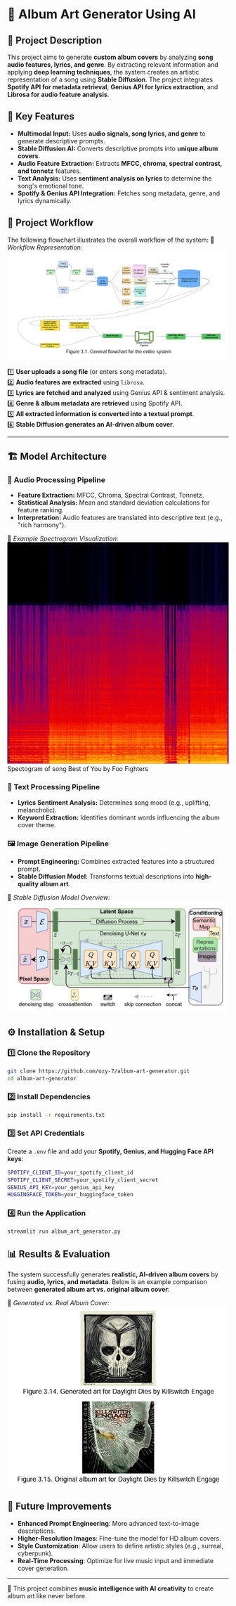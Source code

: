 # 🎨 Album Art Generator Using AI

## 📌 Project Description
This project aims to generate **custom album covers** by analyzing **song audio features, lyrics, and genre**. By extracting relevant information and applying **deep learning techniques**, the system creates an artistic representation of a song using **Stable Diffusion**. The project integrates **Spotify API for metadata retrieval**, **Genius API for lyrics extraction**, and **Librosa for audio feature analysis**.

## 🎯 Key Features
- **Multimodal Input:** Uses **audio signals, song lyrics, and genre** to generate descriptive prompts.
- **Stable Diffusion AI:** Converts descriptive prompts into **unique album covers**.
- **Audio Feature Extraction:** Extracts **MFCC, chroma, spectral contrast, and tonnetz** features.
- **Text Analysis:** Uses **sentiment analysis on lyrics** to determine the song's emotional tone.
- **Spotify & Genius API Integration:** Fetches song metadata, genre, and lyrics dynamically.

## 📂 Project Workflow
The following flowchart illustrates the overall workflow of the system:
📌 *Workflow Representation:* ![Flowchart](Flowchart.png)

1️⃣ **User uploads a song file** (or enters song metadata).  
2️⃣ **Audio features are extracted** using `librosa`.  
3️⃣ **Lyrics are fetched and analyzed** using Genius API & sentiment analysis.  
4️⃣ **Genre & album metadata are retrieved** using Spotify API.  
5️⃣ **All extracted information is converted into a textual prompt**.  
6️⃣ **Stable Diffusion generates an AI-driven album cover**.  

---

## 🏗️ Model Architecture

### 🎵 **Audio Processing Pipeline**
- **Feature Extraction:** MFCC, Chroma, Spectral Contrast, Tonnetz.
- **Statistical Analysis:** Mean and standard deviation calculations for feature ranking.
- **Interpretation:** Audio features are translated into descriptive text (e.g., "rich harmony").

📌 *Example Spectrogram Visualization:* ![Spectrogram](Spectogram.png)
Spectogram of song Best of You by Foo Fighters

### 📝 **Text Processing Pipeline**
- **Lyrics Sentiment Analysis:** Determines song mood (e.g., uplifting, melancholic).
- **Keyword Extraction:** Identifies dominant words influencing the album cover theme.

### 🖼️ **Image Generation Pipeline**
- **Prompt Engineering:** Combines extracted features into a structured prompt.
- **Stable Diffusion Model:** Transforms textual descriptions into **high-quality album art**.

📌 *Stable Diffusion Model Overview:* ![Stable Diffusion Architecture](Stable_Diffusion_Architecture.jpg)

## ⚙️ Installation & Setup

### 1️⃣ Clone the Repository
```sh
git clone https://github.com/ozy-7/album-art-generator.git
cd album-art-generator
```

### 2️⃣ Install Dependencies
```sh
pip install -r requirements.txt
```

### 3️⃣ Set API Credentials
Create a `.env` file and add your **Spotify, Genius, and Hugging Face API keys**:
```sh
SPOTIFY_CLIENT_ID=your_spotify_client_id
SPOTIFY_CLIENT_SECRET=your_spotify_client_secret
GENIUS_API_KEY=your_genius_api_key
HUGGINGFACE_TOKEN=your_huggingface_token
```

### 4️⃣ Run the Application
```sh
streamlit run album_art_generator.py
```

## 📊 Results & Evaluation
The system successfully generates **realistic, AI-driven album covers** by fusing **audio, lyrics, and metadata**. Below is an example comparison between **generated album art vs. original album cover**:

📌 *Generated vs. Real Album Cover:* ![Generated Album Art](Generated_Album_Art.png)

## 🔮 Future Improvements
- **Enhanced Prompt Engineering**: More advanced text-to-image descriptions.
- **Higher-Resolution Images**: Fine-tune the model for HD album covers.
- **Style Customization**: Allow users to define artistic styles (e.g., surreal, cyberpunk).
- **Real-Time Processing**: Optimize for live music input and immediate cover generation.

---
🚀 This project combines **music intelligence with AI creativity** to create album art like never before.
